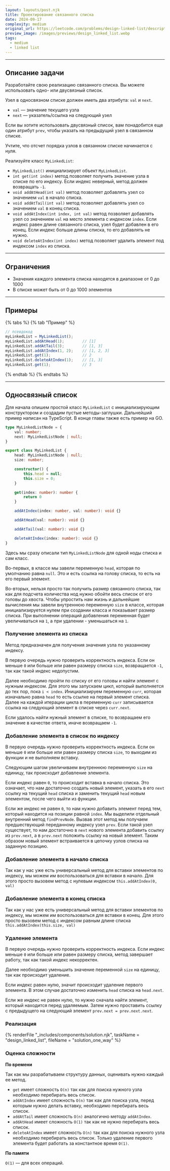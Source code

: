 ```yaml
---
layout: layouts/post.njk
title: Проектирование связанного списка
date: 2024-09-17
complexity: medium
original_url: https://leetcode.com/problems/design-linked-list/description/
preview_image: /images/previews/design_linked_list.webp
tags:
  - medium
  - linked list
---
```


---

## Описание задачи

Разработайте свою реализацию связанного списка.
Вы можете использовать одно- или двусвязный список.

Узел в односвязном списке должен иметь два атрибута: `val` и `next`.

- `val` — значение текущего узла
- `next` — указатель/ссылка на следующий узел

Если вы хотите использовать двусвязный список, вам понадобится еще один атрибут `prev`, чтобы указать на предыдущий узел
в связанном списке.

Учтите, что отсчет порядка узлов в связанном списке начинается с нуля.

Реализуйте класс `MyLinkedList`:

- `MyLinkedList()` инициализирует объект `MyLinkedList`.
- `int get(int index)` метод позволяет получить значение узла в списке по его индексу.
  Если индекс неверный, метод должен возвращать `-1`.
- `void addAtHead(int val)` метод позволяет добавлять узел со значением `val` в начало списка.
- `void addAtTail(int val)` метод позволяет добавлять узел со значением `val` в конец списка.
- `void addAtIndex(int index, int val)` метод позволяет добавлять узел со значением `val` на место элемента с индексом
  `index`.
  Если индекс равен длине связанного списка, узел будет добавлен в его конец. Если индекс больше длины списка, то его
  добавлять не нужно.
- `void deleteAtIndex(int index)` метод позволяет удалить элемент под индексом `index` из списка.

---

## Ограничения

- Значения каждого элемента списка находятся в диапазоне от 0 до 1000
- В списке может быть от 0 до 1000 элементов

---

## Примеры

{% tabs %}
{% tab "Пример" %}

```javascript
// псевдокод
myLinkedList = MyLinkedList();
myLinkedList.addAtHead(1);        // [1]
myLinkedList.addAtTail(3);        // [1, 3]
myLinkedList.addAtIndex(1, 2);    // [1, 2, 3]
myLinkedList.get(1);              // 2
myLinkedList.deleteAtIndex(1);    // [1, 3]
myLinkedList.get(1);              // 3
```

{% endtab %}
{% endtabs %}

---

## Односвязный список

Для начала опишем простой класс `MyLinkedList` с инициализирующим конструктором и создадим пустые методы-заглушки.
Дальнейший пример написан на TypeScript. В конце главы также есть пример на GO.

```typescript
type MyLinkedListNode = {
    val: number;
    next: MyLinkedListNode | null;
}

export class MyLinkedList {
    head: MyLinkedListNode | null;
    size: number;

    constructor() {
        this.head = null;
        this.size = 0;
    }

    get(index: number): number {
        return 0
    }

    addAtIndex(index: number, val: number): void {}

    addAtHead(val: number): void {}

    addAtTail(val: number): void {}

    deleteAtIndex(index: number): void {}
}
```

Здесь мы сразу описали тип `MyLinkedListNode` для одной ноды списка и сам класс.

Во-первых, в классе мы завели переменную `head`, которая по умолчанию равна `null`.
Это и есть ссылка на голову списка, то есть на его первый элемент.

Во-вторых, нельзя просто так получить размер связанного списка, так как для подсчета количества нод нужно обойти весь
список от его головы до хвоста.
Чтобы упростить нам жизнь и дальнейшие вычисления мы завели внутреннюю переменную `size` в классе, которая
инициализируется нулем при создании класса и показывает размер списка.
При выполнении операций добавления переменная будет увеличиваться на `1`, а при удалении - уменьшаться на `1`.

### Получение элемента из списка

Метод предназначен для получения значения узла по указанному индексу.

В первую очередь нужно проверить корректность индекса.
Если он меньше `0` или больше или равен размеру списка `size`, возвращается `-1`, так как такой индекс недопустим.

Далее необходимо пройти по списку от его головы и найти элемент с нужным индексом.
Для этого мы запускаем цикл, который выполняется до тех пор, пока `i < index`.
Инициализируем переменную `curr`, которая изначально равна `head` то есть ссылке на первый элемент списка.
Далее на каждой итерации цикла в переменную `curr` записывается ссылка на следующий элемент в списке через `curr.next`.

Если удалось найти нужный элемент в списке, то возвращаем его значение в качестве ответа, иначе возвращаем `-1`.

### Добавление элемента в список по индексу

В первую очередь нужно проверить корректность индекса.
Если он меньше `0` или больше или равен размеру списка `size`, то выходим из функции и не выполняем вставку.

Следующим шагом увеличиваем внутреннюю переменную `size` на единицу, так происходит добавление элемента.

Если индекс равен `0`, то происходит вставка в начало списка.
Это означает, что нам достаточно создать новый элемент, указать в его `next` ссылку на текущий `head` списка и заменить
текущий `head` новым элементом, после чего выйти из функции.

Если же индекс не равен `0`, то нам нужно добавить элемент перед тем, который находится на позиции равной `index`. 
Мы выделили отдельный внутренний метод `findPrevNode`.
Вызвав этот метод мы получаем предшествующий переданному индексу узел `prev`.
Если такой узел существует, то нам достаточно в `next` нового элемента добавить ссылку из `prev.next`, а в `prev.next` положить ссылку на новый элемент.
Таким образом новый элемент встраивается в цепочку узлов списка на заданную позицию.

### Добавление элемента в начало списка

Так как у нас уже есть универсальный метод для вставки элементов по индексу, мы можем им воспользоваться для вставки в начало.
Для этого просто вызовем метод с нулевым индексом `this.addAtIndex(0, val)`

### Добавление элемента в конец списка

Так как у нас уже есть универсальный метод для вставки элементов по индексу, мы можем им воспользоваться для вставки в конец.
Для этого просто вызовем метод с индексом равным длине списка `this.addAtIndex(this.size, val)`

### Удаление элемента

В первую очередь нужно проверить корректность индекса.
Если индекс меньше `0` или больше или равен размеру списка, метод завершает работу, так как такой индекс некорректен.

Далее необходимо уменьшить значение переменной `size` на единицу, так как происходит удаление.

Если индекс равен нулю, значит происходит удаление первого элемента. 
В этом случае достаточно изменить `head` списка на `head.next`.

Если же индекс не равен нулю, то нужно сначала найти элемент, который находится перед удаляемым.
Затем нужно проставить ссылку с предыдущего на следующий элемент `prev.next = prev.next.next`.

### Реализация

{% renderFile "_includes/components/solution.njk", taskName = "design_linked_list", fileName = "solution_one_way" %}

### Оценка сложности

**По времени**

Так как мы разрабатываем структуру данных, оценивать нужно каждый ее метод.

- `get` имеет сложность `O(n)` так как для поиска нужного узла необходимо перебирать весь список.
- `addAtIndex` имеет сложность `O(n)` так как для поиска узла, перед которым нужно делать вставку, необходимо перебирать весь список.
- `addAtTail` имеет сложность `O(n)` аналогично методу `addAtIndex`.
- `addAtHead` имеет сложность `O(1)` так как не нужно перебирать весь список.
- `deleteAtIndex` имеет сложность `O(n)` так как для поиска нужного узла необходимо перебирать весь список.
Только удаление первого элемента будет работать за константное время `O(1)`.

**По памяти**

`O(1)` — для всех операций.

